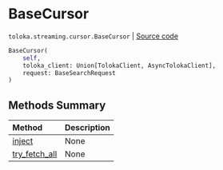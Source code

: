 # BaseCursor
`toloka.streaming.cursor.BaseCursor` | [Source code](https://github.com/Toloka/toloka-kit/blob/v1.1.3/src/streaming/cursor.py#L77)

```python
BaseCursor(
    self,
    toloka_client: Union[TolokaClient, AsyncTolokaClient],
    request: BaseSearchRequest
)
```

## Methods Summary

| Method | Description |
| :------| :-----------|
[inject](toloka.streaming.cursor.BaseCursor.inject.md)| None
[try_fetch_all](toloka.streaming.cursor.BaseCursor.try_fetch_all.md)| None
